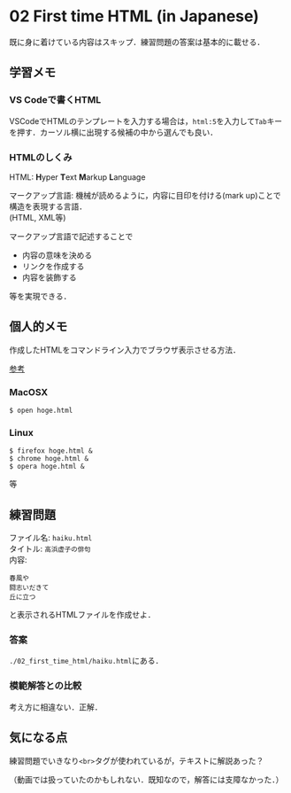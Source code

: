 # 02 First time HTML (in Japanese)

既に身に着けている内容はスキップ．練習問題の答案は基本的に載せる．

## 学習メモ

### VS Codeで書くHTML

VSCodeでHTMLのテンプレートを入力する場合は，`html:5`を入力して`Tab`キーを押す．カーソル横に出現する候補の中から選んでも良い．

### HTMLのしくみ

HTML: **H**yper **T**ext **M**arkup **L**anguage

マークアップ言語: 機械が読めるように，内容に目印を付ける(mark up)ことで構造を表現する言語．<br>
(HTML, XML等)

マークアップ言語で記述することで
- 内容の意味を決める
- リンクを作成する
- 内容を装飾する

等を実現できる．

## 個人的メモ

作成したHTMLをコマンドライン入力でブラウザ表示させる方法．

[参考](https://qiita.com/hkato/items/9ed477788633d1a62a7a)

### MacOSX

```
$ open hoge.html
```

### Linux

```
$ firefox hoge.html &
$ chrome hoge.html &
$ opera hoge.html &
```

等


## 練習問題

ファイル名: `haiku.html`<br>
タイトル: `高浜虚子の俳句`<br>
内容:

```
春風や
闘志いだきて
丘に立つ
```

と表示されるHTMLファイルを作成せよ．

### 答案

`./02_first_time_html/haiku.html`にある．

### 模範解答との比較

考え方に相違ない．正解．

## 気になる点

練習問題でいきなり`<br>`タグが使われているが，テキストに解説あった？

（動画では扱っていたのかもしれない．既知なので，解答には支障なかった．）